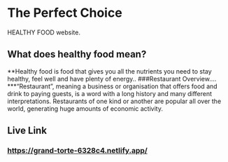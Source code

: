 # The Perfect Choice
HEALTHY FOOD website.
## What does healthy food mean?
**Healthy food is food that gives you all the nutrients you need to stay healthy, feel well and have plenty of energy..
###Restaurant Overview....
***“Restaurant”, meaning a business or organisation that offers food and drink to paying guests, is a word with a long history and many different interpretations. Restaurants of one kind or another are popular all over the world, generating huge amounts of economic activity.

## Live Link
### https://grand-torte-6328c4.netlify.app/